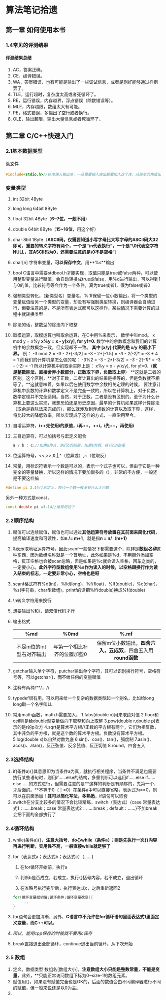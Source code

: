 # 算法笔记拾遗
## 第一章 如何使用本书
### 1.4常见的评测结果
#### 评测结果总结
1. AC，答案正确。
2. CE，编译错误。
3. WA，答案错误，也有可能是输出了一些调试信息，或者是刚好能够通过样例罢了。
4. TLE，运行超时，复杂度太高或者死循环了。
5. RE，运行错误，内存越界，浮点错误（除数错误等）。
6. MLE，内存超限，数组太大有可能。
7. PE，格式错误，多输出了空行或者换行。
8. OLE，输出超限，输出大量信息或者死循环了。
## 第二章 C/C++快速入门
### 2.1基本数据类型
#### 头文件
```C
#include<stdio.h>//标准输入输出库，一旦需要输入输出都要加入这个库，从简单的角度出发，一般是都需要的
```
### 变量类型
1. int 32bit 4Byte

2. long long 64bit 8Byte

3. float 32bit 4Byte（**6~7位，一般不用**）

4. double 64bit 8Byte（**15~16位**，用这个好）

5. char 8bit 1Byte（**ASCⅡ码，仅需要知道小写字母比大写字母的ASCⅡ码大32即可，重要的转义字符有两个，一个是“\n代表换行”，一个是“\0代表空字符NULL，其ASCⅡ码为0，还需要注意的是\0不是空格”**）

6. char[n] 字符串变量，**可以保存中文**，用**%s**输出

7. bool C语言中需要stdbool.h才能实现，取值只能是true或false两种，可以使用整形变量进行赋值，会自动转换成true或false，用%d进行输出，可以得到1与0的值，比较符号等会作为一个条件，真为true或者1，假为false或者0

8. 强制类型转化，（新类型名）变量名，%.1f保留一位小数输出，将一个类型的变量赋值给另一个类型的变量，却没有写强制类型转换，则编译器会自动进行，但要注意的是，不是所有表达式都可以这样作，某些情况下需要计算的过程中就转换类型

9. 除法的话，整数型的除法向下取整

10. 取模运算，取模运算也叫取余运算，在C中用%来表示， 数学中叫mod。
    x mod y = x%y
    **x%y = x - y[x/y], for y!=0.**
    数学中的余数概念和我们的计算机中的余数概念一致，但实现却不一致。
    **其中 [x/y] 代表的是 x/y 的最小下界。**
    例：
    -3 mod 2 = -3 - 2*[-3/2]
    = -3 - 2*[-1.5]
    = **-3 - 2*(-2)**
    = -3 + 4
    = 1
    而我们的计算机是怎么做的呢：
    -3%2 = -3 - 2*(-3/2)
    = **-3 - 2*(-1)**
    = -3 - (-2)
    = -1
    所以计算机中的取余实际上是：
    x%y = x - y(x/y), for y!=0.（**就是整数除法，直接舍弃小数部分，正数取下界，负数取上界**）
    **这就是二者的区别。这个区别，**对于正数，二者计算出的结果是相等的，但是负数就不相等了。**这就意味着，如果以后在使用数学中余数相关定理的时候， 要注意计算机中余数的计算和数学定义不是完全一致的，所以在计算机上，对于负数，数学定理并不完全适用。当然，对于正数，二者是没有区别的。至于为什么计算机上要这么实现，我想恐怕还是历史原因，最早的计算机如果这样计算除法（取余是靠除法来完成的），那么就涉及到浮点数的计算以及取下界，这样，将比较大的降低效率，所以实现成了这样的方式，一直沿用至今。
    
11. 自增运算符，**i++先使用i的原值，i再++，++i，i先++，再使用i**

12. 三目运算符，可以加括号与宏定义配合

    ```C++
    a ? b : c;//如果a为真，执行b的结果，如果a为假，执行c的结果
    ```
    
13. 位运算符号，<<,>>,&,|,^（位异或）,~（位取反）
    
15. 常量，用标识符表示一个数是可以的，表示一个式子也可以，但由于它是一种完全的等量替换，所以这样的情况下要加很多的（），非常的不方便，一般还是不要这样搞

   ```C++
   #define pi 3.14//宏定义，替代一个数一般没有什么大问题
   ```
   另外一种方式是const，
   ```C++
   const double pi =3.14//推荐用这个
   ```
### 2.2顺序结构

1. 赋值可以连续赋值，赋值也可以通过**其他运算符号放置在其前面来简化代码**，提高编译速度和可读性，如**n /= m+1**，就是指**n = n/（m+1）**

2. &表示取地址运算符号，因此scanf一般情况下都需要这个，除非是**数组*名称***这种东西，因为数组名称就是一个首地址，此外如果是%d，不用额外添加空格，反正空格也会被scan忽略，但是如果是%c就会读入空格，回车之类的，一定要小心。**此外字符型数组使用%s作为读入的时候，以空格跟换行作为读入结束的标志，一定要非常小心，空格也是呀**

3. scanf格式符有%d(int)，%lld(long)，%f(float)，%lf(double)，%c(char)，%s(字符串，char型数组)，printf的话把%lf(double)换成%f(double)

4. \n转义字符用来换行

5. 想要输出%和\，请双倍代码才行

6. 输出格式

   %md|%0md|%.mf
   :--:|:--:|:--:
   不足m位的int型右对齐输出|与第一个相比补齐的位置加些0|保留m位小数输出，**四舍六入，五成双**，四舍五入用**round函数**
7. getchar输入单个字符，putchar输出单个字符，其可以识别换行符号，空格符号等，可以getchar()，而不给任何的变量赋值
8. 注释有两种/**/，//
9. typedef很有用，可以用来给一个复杂的数据类型起一个别名，比如给long long取一个名字叫LL
10. 常用math函数，math.h需要加入，
      1.fabs(double x)用来取绝对值
      2.floor和ceil则是给double型变量做向下取整和向上取整
      3.pow(double r,double p)表示的是r的p次方
      4.sqrt是算术平方根//正数的平方根有两个，它们为相反数，其中非负的平方根，就是这个数的算术平方根。负数没有算术平方根。
      5.log(double x)以自然对数为底
      6.sin()、cos()、tan()，弧度制
      7.asin()、acos()、atan()，反正弦值、反余弦值、反正切值
      8.round，四舍五入

### 2.3选择结构
1. if(条件a){}其意思即为当条件a为真，就执行相关程序，当条件不满足也需要执行某些语句时，则用if……else的结构，多重判断可以选用if……else if……else……的方式进行，但需要注意的是**这样的判断是有顺序的，先第一个，才后面的。**不等于0（！=0）在条件a中可以直接省略，表达式为==0，则可以在前面添加！**其可以简化写法，多熟悉**，if语句可以嵌套
2. switch在分支比较多的情况下会比较精练，switch（表达式）{case 常量表达式1：……break；case 常量表达式2：……break；default：……}不加break会把下面的全部执行了

### 2.4循环结构

1. while(条件a){}，**注意大括号**，**do{}while（条件a）；则是先执行一次{}内容再进行判断，实用性不高，一般直接while就足够了**

2. for（表达式a；表达式b；表达式c）{……}
   
   1. 在for循环开始前，执行a
   
   2. 判断b是否成立，若成立，执行{}括号内容，若不成立，退出循环
   
   3. 在省略号执行完毕后，执行表达式c，之后重新返回2
   
   ```C++
   for(循环变量赋初值;循环条件;循环变量改变){
       ...
   }
   ```
   
3. for语句会更加清晰，另外，**C语言中不允许在for循环语句里面表达式1里面定义变量，而C++可以。** 

4. *所以，能用cpp保存的时候就不要用c保存*

5. break直接退出全部循环，continue退出当前循环，从下次开始

### 2.5 数组

1. 定义，数据类型 数组名[数组大小]，**注意数组大小只能是整数常量，不能是变量**，此外，**只能正常访问数组下标为0~size-1的数组元素。
2. 赋值用{}，如果没有赋值完全也是OK的，后面的数值会由不同编译器进行不同的赋值，但一般来说还是以0为主。
3. 

